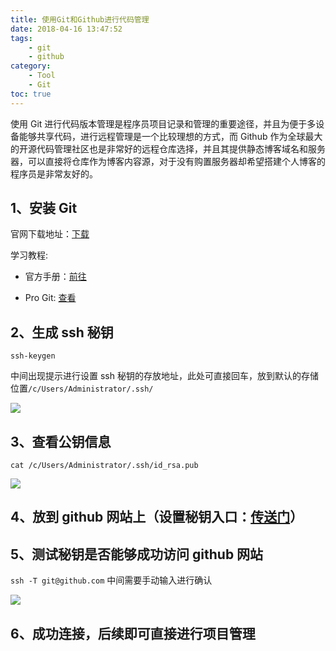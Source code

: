 ```yaml
---
title: 使用Git和Github进行代码管理
date: 2018-04-16 13:47:52
tags:
    - git
    - github
category:
    - Tool
    - Git
toc: true
---
```


使用 Git 进行代码版本管理是程序员项目记录和管理的重要途径，并且为便于多设备能够共享代码，进行远程管理是一个比较理想的方式，而 Github 作为全球最大的开源代码管理社区也是非常好的远程仓库选择，并且其提供静态博客域名和服务器，可以直接将仓库作为博客内容源，对于没有购置服务器却希望搭建个人博客的程序员是非常友好的。

<!--more-->

## **1、安装 Git**

官网下载地址：[下载]

学习教程:

- 官方手册：[前往]

- Pro Git: [查看]

## **2、生成 ssh 秘钥**

`ssh-keygen`

中间出现提示进行设置 ssh 秘钥的存放地址，此处可直接回车，放到默认的存储位置`/c/Users/Administrator/.ssh/`

![](https://images2018.cnblogs.com/blog/1049028/201803/1049028-20180318212746038-1187254415.png)

## **3、查看公钥信息**

`cat /c/Users/Administrator/.ssh/id_rsa.pub`

![](https://images2018.cnblogs.com/blog/1049028/201803/1049028-20180318213326726-1484496635.png)

## **4、放到 github 网站上**（设置秘钥入口：[传送门]）

## **5、测试秘钥是否能够成功访问 github 网站**

`ssh -T git@github.com`
中间需要手动输入进行确认

![](https://images2018.cnblogs.com/blog/1049028/201803/1049028-20180318213631372-1010547178.png)

## **6、成功连接，后续即可直接进行项目管理**

[下载]: https://git-scm.com/downloads
[前往]: https://git-scm.com/docs
[查看]: https://git-scm.com/book/zh/v2
[传送门]: https://github.com/settings/keys
